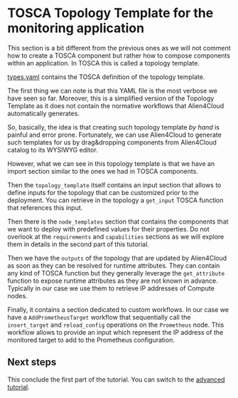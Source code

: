# TOSCA Topology Template for the monitoring application

This section is a bit different from the previous ones as we will not comment how to create a TOSCA component
but rather how to compose components within an application.
In TOSCA this is called a topology template.

[types.yaml](types.yaml) contains the TOSCA definition of the topology template.

The first thing we can note is that this YAML file is the most verbose we have seen so far. Moreover, this is a
simplified version of the Topology Template as it does not contain the normative workflows that Alien4Cloud
automatically generates.

So, basically, the idea is that creating such topology template *by hand* is painful and error prone.
Fortunately, we can use Alien4Cloud to generate such templates for us by drag&dropping components from
Alien4Cloud catalog to its WYSIWYG editor.

However, what we can see in this topology template is that we have an import section similar to the ones we
had in TOSCA components.

Then the `topology_template` itself contains an input section that allows to define inputs for the topology that
can be customized prior to the deployment. You can retrieve in the topology a `get_input` TOSCA function that
references this input.

Then there is the `node_templates` section that contains the components that we want to deploy with predefined
values for their properties.
Do not overlook at the `requirements` and `capabilities` sections as we will explore them in details in the
second part of this tutorial.

Then we have the `outputs` of the topology that are updated by Alien4Cloud as soon as they can be resolved for
runtime attributes. They can contain any kind of TOSCA function but they generally leverage the `get_attribute`
function to expose runtime attributes as they are not known in advance.
Typically in our case we use them to retrieve IP addresses of Compute nodes.

Finally, it contains a section dedicated to custom workflows. In our case we have a `AddPrometheusTarget`
workflow that sequentially call the `insert_target` and `reload_config` operations on the `Prometheus` node.
This workflow allows to provide an input which represent the IP address of the monitored target to add to the
Prometheus configuration.

## Next steps

This conclude the first part of the tutorial. You can switch to the [advanced tutorial](https://github.com/eflows4hpc/tosca-tutorial/blob/advanced/README.md).
